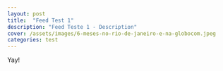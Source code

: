 ```yaml
---
layout: post
title:  "Feed Test 1"
description: "Feed Teste 1 - Description"
cover: /assets/images/6-meses-no-rio-de-janeiro-e-na-globocom.jpeg
categories: test
---
```


Yay!

